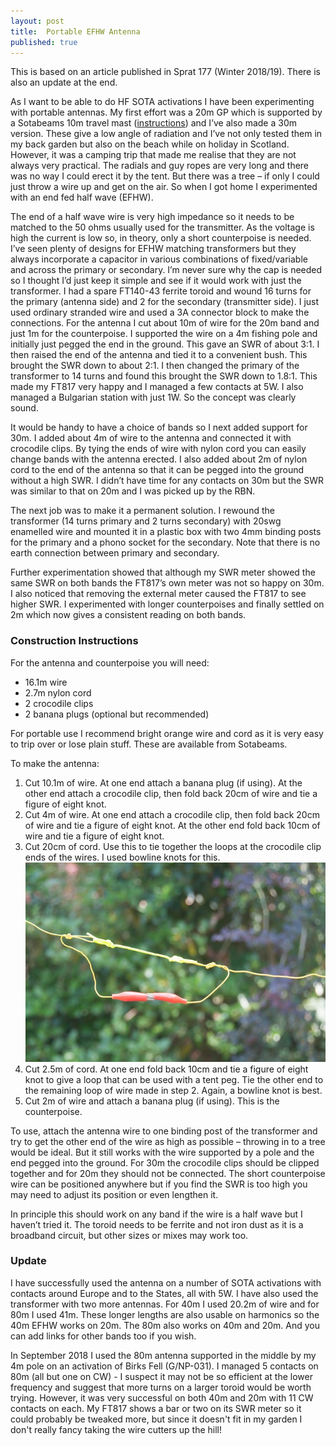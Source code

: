 ```yaml
---
layout: post
title:  Portable EFHW Antenna
published: true
---
```


This is based on an article published in Sprat 177 (Winter 2018/19). There is also an update at the end.


As I want to be able to do HF SOTA activations I have been experimenting with portable antennas. My first effort was a 20m GP which is 
supported by a Sotabeams 10m travel mast ([instructions](https://www.sotabeams.co.uk/content/20m%20GP%20Instructions.pdf)) and I’ve
also made a 30m version. These give a low angle of radiation and I’ve not only tested them in my back garden but also on the beach while
on holiday in Scotland. However, it was a camping trip that made me realise that they are not always very practical. The radials and guy
ropes are very long and there was no way I could erect it by the tent. But there was a tree – if only I could just throw a wire up and
get on the air. So when I got home I experimented with an end fed half wave (EFHW).

The end of a half wave wire is very high impedance so it needs to be matched to the 50 ohms usually used for the transmitter.
As the voltage is high the current is low so, in theory, only a short counterpoise is needed. I’ve seen plenty of designs for EFHW
matching transformers but they always incorporate a capacitor in various combinations of fixed/variable and across the primary or
secondary. I’m never sure why the cap is needed so I thought I’d just keep it simple and see if it would work with just the transformer.
I had a spare FT140-43 ferrite toroid and wound 16 turns for the primary (antenna side) and 2 for the secondary (transmitter side).
I just used ordinary stranded wire and used a 3A connector block to make the connections. For the antenna I cut about 10m of wire for
the 20m band and just 1m for the counterpoise. I supported the wire on a 4m fishing pole and initially just pegged the end in the ground.
This gave an SWR of about 3:1. I then raised the end of the antenna and tied it to a convenient bush. This brought the SWR down to about
2:1. I then changed the primary of the transformer to 14 turns and found this brought the SWR down to 1.8:1. This made my FT817 very
happy and I managed a few contacts at 5W. I also managed a Bulgarian station with just 1W. So the concept was clearly sound.

It would be handy to have a choice of bands so I next added support for 30m. I added  about 4m of wire to the antenna and connected it
with crocodile clips. By tying the ends of wire with nylon cord you can easily change bands with the antenna erected. I also added about
2m of nylon cord to the end of the antenna so that it can be pegged into the ground without a high SWR. I didn’t have time for any
contacts on 30m but the SWR was similar to that on 20m and I was picked up by the RBN.

The next job was to make it a permanent solution. I rewound the transformer (14 turns primary and 2 turns secondary) with 20swg enamelled
wire and mounted it in a plastic box with two 4mm binding posts for the primary and a phono socket for the secondary. Note that there is
no earth connection between primary and secondary.

Further experimentation showed that although my SWR meter showed the same SWR on both bands the FT817’s own meter was not so happy on 
30m. I also noticed that removing the external meter caused the FT817 to see higher SWR. I experimented with longer counterpoises and
finally settled on 2m which now gives a consistent reading on both bands.

### Construction Instructions

For the antenna and counterpoise you will need:
* 16.1m wire
* 2.7m nylon cord
* 2 crocodile clips
* 2 banana plugs (optional but recommended)

For portable use I recommend bright orange wire and cord as it is very easy to trip over or lose plain stuff. These are available from
Sotabeams.

To make the antenna:
1. Cut 10.1m of wire. At one end attach a banana plug (if using). At the other end attach a crocodile clip, then fold back 20cm of
wire and tie a figure of eight knot. 
2. Cut 4m of wire. At one end attach a crocodile clip, then fold back 20cm of wire and tie a figure of eight knot. At the other end
fold back 10cm of wire and tie a figure of eight knot.
3. Cut 20cm of cord. Use this to tie together the loops at the crocodile clip ends of the wires. I used bowline knots for this.
![Crocodile clips and cord](images/_D307431.jpg)
4. Cut 2.5m of cord. At one end fold back 10cm and tie a figure of eight knot to give a loop that can be used with a tent peg. 
Tie the other end to the remaining loop of wire made in step 2. Again, a bowline knot is best.
5. Cut 2m of wire and attach a banana plug (if using). This is the counterpoise.

To use, attach the antenna wire to one binding post of the transformer and try to get the other end of the wire as high as possible –
throwing in to a tree would be ideal. But it still works with the wire supported by a pole and the end pegged into the ground.
For 30m the crocodile clips should be clipped together and for 20m they should not be connected. The short counterpoise wire can be
positioned anywhere but if you find the SWR is too high you may need to adjust its position or even lengthen it.

In principle this should work on any band if the wire is a half wave but I haven’t tried it. The toroid needs to be ferrite and not
iron dust as it is a broadband circuit, but other sizes or mixes may work too.

### Update

 I have successfully used the antenna on a number of SOTA activations with contacts around Europe and to the States, all with 5W.
 I have also used the transformer with two more antennas. For 40m I used 20.2m of wire and for 80m I used 41m. These longer lengths
 are also usable on harmonics so the 40m EFHW works on 20m. The 80m also works on 40m and 20m. And you can add links for other bands too
 if you wish.

In September 2018 I used the 80m antenna supported in the middle by my 4m pole on an activation of Birks Fell (G/NP-031).
I managed 5 contacts on 80m (all but one
on CW) - I suspect it may not be so efficient at the lower frequency and suggest that more turns on a larger toroid would be worth 
trying. However, it was very successful on both 40m and 20m with 11 CW contacts on each. My FT817 shows a bar or two on its SWR meter
so it could probably be tweaked more, but since it doesn't fit in my garden I don't really fancy taking the wire cutters up the hill!
